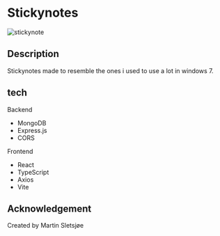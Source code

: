 # Stickynotes

![stickynote](https://github.com/martinsletsjoe/Sticky-Notes/assets/106916526/196bdf80-62c5-4a5f-8e8c-5adac1973b26)


## Description
Stickynotes made to resemble the ones i used to use a lot in windows 7.

## tech
Backend
* MongoDB
* Express.js
* CORS

Frontend
* React
* TypeScript
* Axios
* Vite

## Acknowledgement

Created by Martin Sletsjøe
